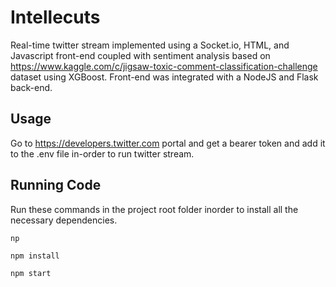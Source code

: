 # Intellecuts
Real-time twitter stream implemented using a Socket.io, HTML, and Javascript front-end coupled 
with sentiment analysis based on https://www.kaggle.com/c/jigsaw-toxic-comment-classification-challenge dataset using XGBoost.
Front-end was integrated with a NodeJS and Flask back-end.

## Usage
Go to https://developers.twitter.com portal and get a bearer token and add it to the .env file in-order to run twitter
stream.

## Running Code
Run these commands in the project root folder inorder to install all the necessary dependencies.
```
np

npm install

npm start
```

